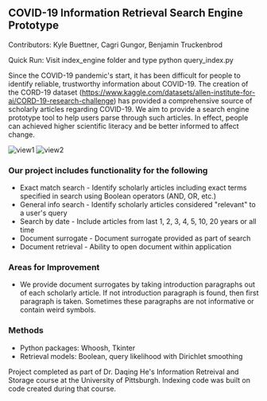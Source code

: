 ## COVID-19 Information Retrieval Search Engine Prototype

Contributors: Kyle Buettner, Cagri Gungor, Benjamin Truckenbrod

Quick Run: Visit index_engine folder and type python query_index.py

Since the COVID-19 pandemic's start, it has been difficult for people to identify reliable, trustworthy information about COVID-19. The creation of the CORD-19 dataset (https://www.kaggle.com/datasets/allen-institute-for-ai/CORD-19-research-challenge) has provided a comprehensive source of scholarly articles regarding COVID-19. We aim to provide a search engine prototype tool to help users parse through such articles. In effect, people can achieved higher scientific literacy and be better informed to affect change.  

![view1](https://user-images.githubusercontent.com/78238895/164766550-08a2436f-411f-4f1b-be42-079f3e232b5e.PNG)
![view2](https://user-images.githubusercontent.com/78238895/164766562-917c39ce-3507-45b5-a705-0a7b9340d3b8.PNG)

### Our project includes functionality for the following

* Exact match search - Identify scholarly articles including exact terms specified in search using Boolean operators (AND, OR, etc.)
* General info search - Identify scholarly articles considered "relevant" to a user's query
* Search by date - Include articles from last 1, 2, 3, 4, 5, 10, 20 years or all time
* Document surrogate - Document surrogate provided as part of search
* Document retrieval - Ability to open document within application 

### Areas for Improvement

* We provide document surrogates by taking introduction paragraphs out of each scholarly article. If not introduction paragraph is found, then first paragraph is taken. Sometimes these paragraphs are not informative or contain weird symbols. 

### Methods

* Python packages: Whoosh, Tkinter
* Retrieval models: Boolean, query likelihood with Dirichlet smoothing 

Project completed as part of Dr. Daqing He's Information Retreival and Storage course at the University of Pittsburgh. Indexing code was built on code created during that course. 


